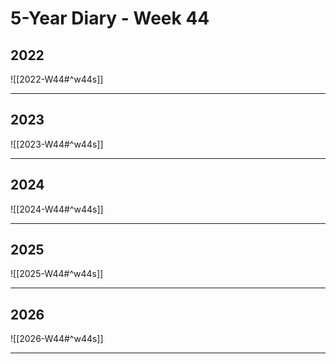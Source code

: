 # 5-Year Diary - Week 44

## 2022
![[2022-W44#^w44s]]

---
## 2023
![[2023-W44#^w44s]]

---
## 2024
![[2024-W44#^w44s]]

---
## 2025
![[2025-W44#^w44s]]

---
## 2026
![[2026-W44#^w44s]]

---